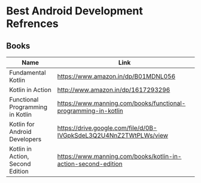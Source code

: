 # Best Android Development Refrences

## Books

Name | Link
------------ | ------------- 
Fundamental Kotlin | https://www.amazon.in/dp/B01MDNL056
Kotlin in Action | http://www.amazon.in/dp/1617293296
Functional Programming in Kotlin | https://www.manning.com/books/functional-programming-in-kotlin
Kotlin for Android Developers | https://drive.google.com/file/d/0B-IVGpkSdeL3Q2U4NnZ2TWtPLWs/view
Kotlin in Action, Second Edition | https://www.manning.com/books/kotlin-in-action-second-edition
